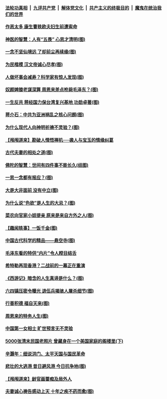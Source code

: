 ####  [法轮功真相](../../../../basic/blob/master/README.md?t=06120902) &nbsp;|&nbsp; [九评共产党](../../../../9ping.md/blob/master/README.md?t=06120902) &nbsp;|&nbsp; [解体党文化](../../../../jtdwh.md/blob/master/README.md?t=06120902)  &nbsp;|&nbsp; [共产主义的终极目的](../../../../gczydzjmd.md/blob/master/README.md?t=06120902) &nbsp;|&nbsp; [魔鬼在统治我们的世界](../../../../mgztzwmdsj.md/blob/master/README.md?t=06120902) 

#### [作恶太多 康生曹轶欧夫妇生前遭索命](../pages/prog647/a102865388.md?t=06120902) 

#### [神医的智慧：人有“五畏” 心思才清明(图)](../pages/prog647/a102868333.md?t=06120902) 

#### [一念不坚仙境远 了却前尘再续缘(图)](../pages/prog647/a102868251.md?t=06120902) 

#### [为民楷模 汉文帝诚心尽孝(图)](../pages/prog647/a102867452.md?t=06120902) 

#### [人做坏事会减寿？科学家有惊人发现(图)](../pages/prog647/a102867446.md?t=06120902) 

#### [奴颜婢膝老谋深算 周恩来差点枪毙毛泽东？(图)](../pages/prog647/a102866584.md?t=06120902) 

#### [一生反共 蒋经国力保台湾复兴基地 功勋卓著(图)](../pages/prog647/a102866571.md?t=06120902) 

#### [蒋介石：中共为亚洲祸乱之核心问题(图)](../pages/prog647/a102865744.md?t=06120902) 

#### [为什么现代人向神明祈祷不灵验？(图)](../pages/prog647/a102865731.md?t=06120902) 

#### [【闱闱道来】勘破人情悟禅机──袭人与宝玉的情缘纠葛](../pages/prog647/a102865233.md?t=06120902) 

#### [古代夫妻的相处之道(图)](../pages/prog647/a102864709.md?t=06120902) 

#### [佛陀的智慧：世间有四件事不能长久(组图)](../pages/prog647/a102864659.md?t=06120902) 

#### [一思一念都有报应？(图)](../pages/prog647/a102863891.md?t=06120902) 

#### [大是大非面前 没有中立(图)](../pages/prog647/a102863882.md?t=06120902) 

#### [为什么说“色欲”是人生的大忌？(图)](../pages/prog647/a102861407.md?t=06120902) 

#### [菜农向官家小姐提亲 原来是来自方外之人(图)](../pages/prog647/a102861369.md?t=06120902) 

#### [【趣闻轶事】一饭千金(图)](../pages/prog647/a102860601.md?t=06120902) 

#### [中国古代科学的精品——悬空寺(图)](../pages/prog647/a102860594.md?t=06120902) 

#### [毛泽东看的特供“内片”令人瞠目结舌](../pages/prog647/a102859612.md?t=06120902) 

#### [希特勒再现香港？二战前的一幕正在重演](../pages/prog647/a102859432.md?t=06120902) 

#### [《西游记》暗含的人生真谛是什么？(图)](../pages/prog647/a102859403.md?t=06120902) 

#### [六四镇压密令曝光 退伍兵揭骇人屠杀细节(图)](../pages/prog647/a102859397.md?t=06120902) 

#### [行善积德 福自天来(图)](../pages/prog647/a102858728.md?t=06120902) 

#### [周恩来的特务人生(图)](../pages/prog647/a102858705.md?t=06120902) 

#### [中国第一女相士 旷世预言无不灵验](../pages/prog647/a102857902.md?t=06120902) 

#### [5000张清末民国老照片 曾藏身在一个美国家庭的阁楼里(下)](../pages/prog647/a102857797.md?t=06120902) 

#### [辛灏年：细说洪门、太平天国与国民革命](../pages/prog647/a102857712.md?t=06120902) 

#### [悲壮的大逃港 昔日避风港 今日抗争地(图)](../pages/prog647/a102857666.md?t=06120902) 

#### [【闱闱道来】龄官画蔷痴及局外人](../pages/prog647/a102857628.md?t=06120902) 

#### [夫妻诚心祷告感动上天 十年之疾不药而愈(图)](../pages/prog647/a102857049.md?t=06120902) 

